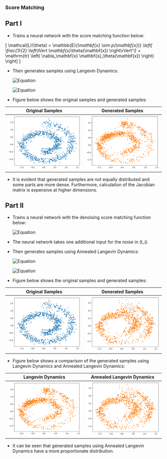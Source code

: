 ### Score Matching

## Part I

- Trains a neural network with the score matching function below:

\[
\mathcal{L}(\theta) = \mathbb{E}_{\mathbf{x} \sim p(\mathbf{x})} \left[ \frac{1}{2} \left\lVert \mathbf{s}_\theta(\mathbf{x}) \right\rVert^2 + \mathrm{tr} \left( \nabla_\mathbf{x} \mathbf{s}_\theta(\mathbf{x}) \right) \right]
\]


- Then generates samples using Langevin Dynamics:

  ![Equation](https://latex.codecogs.com/png.latex?\mathbf{x}_{i%20+%201}%20=%20\mathbf{x}_i%20+%20\varepsilon%20\nabla_\mathbf{x}\mathrm{log}%20p(\mathbf{x})%20+%20\sqrt{2\varepsilon}%20\mathbf{z}_i)

  ![Equation](https://latex.codecogs.com/png.latex?\mathbf{z}_i\sim\mathcal{N}(\mathbf{0},\mathbf{I}))

- Figure below shows the original samples and generated samples:

| Original Samples | Generated Samples |
|-----------------|-----------------|
| <img src="assets/swiss.png" width="300"> | <img src="assets/langev.png" width="300"> |

- It is evident that generated samples are not equally distributed and some parts are more dense. Furthermore, calculation of the Jacobian matrix is expensive at higher dimensions.

## Part II

- Trains a neural network with the denoising score matching function below:

  ![Equation](https://latex.codecogs.com/png.latex?\begin{align*}%20\mathcal{L}(\theta)%20&=%20\frac{1}{L}\sum_{i=1}^{L}{λ(σ_i)}\mathbb{E}_{\mathbf{x}\sim%20p(\mathbf{x}),%20\mathbf{\tilde{x}}\sim%20q_{σ_i}(\mathbf{\tilde{x}|x})}\left[\frac{1}{2}%20\left\lVert\mathbf{s_\theta}(\mathbf{\tilde{x},%20σ_i})%20-%20\nabla_\mathbf{\tilde{x}}%20\mathbf{log%20q_{σ_i}}(\mathbf{\tilde{x}|x})\right\rVert^2\right]%20\\%20&=\frac{1}{L}\sum_{i=1}^{L}\mathbb{E}_{\mathbf{x}\sim%20p(\mathbf{x}),%20\mathbf{z}\sim\mathcal{N}(\mathbf{0},\mathbf{I})}\left[\frac{1}{2}%20\left\lVert\mathbf{\sigma_i%20s_\theta}(\mathbf{x+σ_iz,%20σ_i})+%20z\right\rVert^2\right]%20+%20const.%20\end{align*})

- The neural network takes one additional input for the noise in \(t_i\).

- Then generates samples using Annealed Langevin Dynamics:

  ![Equation](https://latex.codecogs.com/png.latex?\mathbf{x}_{i%20+%201}%20=%20\mathbf{x}_i%20+%20\frac{α_i}{2}\mathbf{s_\theta}(\mathbf{x+σ_iz,%20σ_i})%20+%20\sqrt{\alpha_i}\mathbf{z}_i)

  ![Equation](https://latex.codecogs.com/png.latex?\mathbf{z}_i\sim\mathcal{N}(\mathbf{0},\mathbf{I}),\quad\mathbf{α_i=ϵ.\frac{σ_i}{σ_L}})

- Figure below shows the original samples and generated samples:

| Original Samples | Generated Samples |
|-----------------|-----------------|
| <img src="assets/swiss.png" width="300"> | <img src="assets/annealed_langevin.png" width="300"> |

- Figure below shows a comparison of the generated samples using Langevin Dynamics and Annealed Langevin Dynamics:

| Langevin Dynamics | Annealed Langevin Dynamics |
|-------------------|---------------------------|
| <img src="assets/langev.png" width="300"> | <img src="assets/annealed_langevin.png" width="300"> |

- It can be seen that generated samples using Annealed Langevin Dynamics have a more proportionate distribution.
